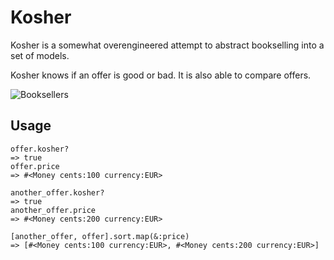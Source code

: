 Kosher
======

Kosher is a somewhat overengineered attempt to abstract bookselling
into a set of models.

Kosher knows if an offer is good or bad. It is also able to compare offers.

![Booksellers](http://upload.wikimedia.org/wikipedia/commons/thumb/b/b9/Bucharest_booksellers_2.jpg/600px-Bucharest_booksellers_2.jpg)

Usage
-----

    offer.kosher?
    => true
    offer.price
    => #<Money cents:100 currency:EUR>

    another_offer.kosher?
    => true
    another_offer.price
    => #<Money cents:200 currency:EUR>

    [another_offer, offer].sort.map(&:price)
    => [#<Money cents:100 currency:EUR>, #<Money cents:200 currency:EUR>]
